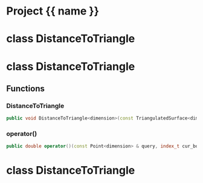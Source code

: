 <script setup>
import {useRoute} from 'vitepress'
const {path} = useRoute()
const tokens = path.split('/')
const words = tokens[2].split('-');
for (let i = 0; i < words.length; i++) {
    words[i] = words[i].charAt(0).toUpperCase() + words[i].slice(1);
    words[i] = words[i].replace('geode', 'Geode')
}
const name = words.join('-');
</script>
# Project {{ name }}

# class DistanceToTriangle


# class DistanceToTriangle


## Functions

### DistanceToTriangle

```cpp
public void DistanceToTriangle<dimension>(const TriangulatedSurface<dimension> & mesh)
```


### operator()

```cpp
public double operator()(const Point<dimension> & query, index_t cur_box)
```




# class DistanceToTriangle


